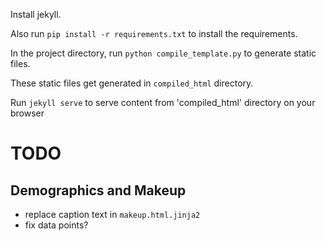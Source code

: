 Install jekyll.

Also run `pip install -r requirements.txt` to install the requirements.

In the project directory, run `python compile_template.py` to generate static files.

These static files get generated in `compiled_html` directory. 

Run `jekyll serve` to serve content from 'compiled_html' directory on your browser

# TODO

## Demographics and Makeup

- replace caption text in `makeup.html.jinja2`
- fix data points?